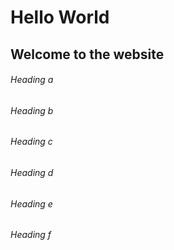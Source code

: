 # Hello World
## Welcome to the website
###### Heading a
###### Heading b
###### Heading c
###### Heading d
###### Heading e
###### Heading f
